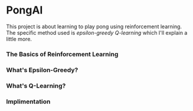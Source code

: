 # PongAI
 This project is about learning to play pong using reinforcement learning. The specific method used is *epsilon-greedy Q-learning* which I'll explain a little more. 

### The Basics of Reinforcement Learning

 ### What's Epsilon-Greedy?

 ### What's Q-Learning?

<!-- <img src="https://render.githubusercontent.com/render/math?math=Q_{new}(S,A)= Q(S,A) + \alpha()"> -->


 ### Implimentation
